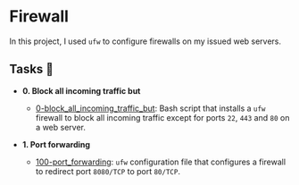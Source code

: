 # Firewall

In this project, I used `ufw` to configure firewalls on my issued web servers.

## Tasks :page_with_curl:

* **0. Block all incoming traffic but**
  * [0-block_all_incoming_traffic_but](./1-block_all_incoming_traffic_but): Bash
  script that installs a `ufw` firewall to block all incoming traffic except for
  ports `22`, `443` and `80` on a web server.

* **1. Port forwarding**
  * [100-port_forwarding](./100-port_forwarding): `ufw` configuration file that
  configures a firewall to redirect port `8080/TCP` to port `80/TCP`.
